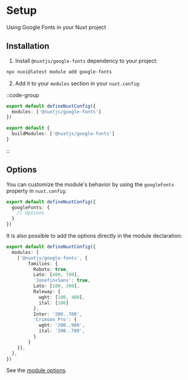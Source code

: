 # Setup

Using Google Fonts in your Nuxt project

## Installation

1. Install `@nuxtjs/google-fonts` dependency to your project:
```bash
npx nuxi@latest module add google-fonts
```

2. Add it to your `modules` section in your `nuxt.config`:

::code-group
```ts [nuxt.config (Nuxt 3)]
export default defineNuxtConfig({
  modules: ['@nuxtjs/google-fonts']
})
```

```ts [nuxt.config (Nuxt 2)]
export default {
  buildModules: ['@nuxtjs/google-fonts']
}
```
::

## Options

You can customize the module's behavior by using the `googleFonts` property in `nuxt.config`:

```ts [nuxt.config]
export default defineNuxtConfig({
  googleFonts: {
    // Options
  }
})
```

It is also possible to add the options directly in the module declaration:

```ts [nuxt.config]
export default defineNuxtConfig({
  modules: [
    ['@nuxtjs/google-fonts', {
        families: {
          Roboto: true,
          Lato: [400, 700],
          'Josefin+Sans': true,
          Lato: [100, 300],
          Raleway: {
            wght: [100, 400],
            ital: [100]
          },
          Inter: '200..700',
          'Crimson Pro': {
            wght: '200..900',
            ital: '200..700',
          }
        }
    }],
  ],
})
```

See the [module options](/getting-started/options).
